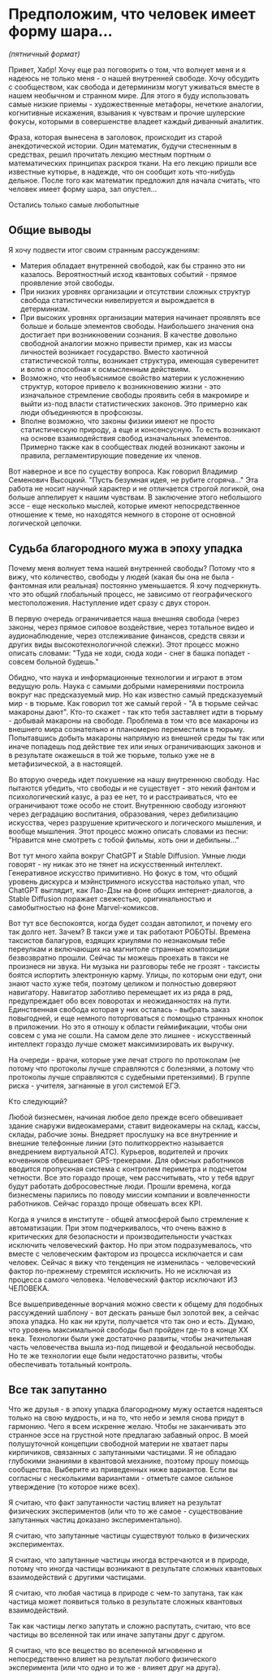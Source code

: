 # Предположим, что человек имеет форму шара...

*(пятничный формат)*

Привет, Хабр! Хочу еще раз поговорить о том, что волнует меня и я надеюсь не только меня - 
о нашей внутренней свободе. Хочу обсудить с сообществом, как свобода и детерминизм могут 
уживаться вместе в нашем необычном и странном мире. Для этого я буду использовать самые 
низкие приемы - художественные метафоры, нечеткие аналогии, когнитивные искажения, 
взывания к чувствам и прочие шулерские фокусы, которыми в совершенстве владеет каждый 
диванный аналитик.

Фраза, которая вынесена в заголовок, происходит из старой анекдотической истории. Один математик,
будучи стесненным в средствах, решил прочитать лекцию местным портным о математических принципах 
раскроя ткани. На его лекцию пришли все известные кутюрье, в надежде, что он  сообщит хоть 
что-нибудь дельное. После того как математик предложил для начала считать, что человек имеет 
форму шара, зал опустел... 

Остались только самые любопытные 

## Общие выводы

Я хочу подвести итог своим странным рассуждениям:

- Материя обладает внутренней свободой, как бы странно это ни казалось.
  Вероятностный исход квантовых событий - прямое проявление этой свободы. 
- При низких уровнях организации и отсутствии сложных структур свобода 
  статистически нивелируется и вырождается в детерминизм.
- При высоких уровнях организации материя начинает проявлять все больше и больше 
  элементов свободы. Наибольшего значения она достигает при возникновении сознания.
  В качестве довольно свободной аналогии можно привести пример, как из массы личностей 
  возникает государство. Вместо хаотичной статистической толпы, возникает
  структура, имеющая суверенитет и волю и способная к осмысленным действиям.
- Возможно, что необъяснимое свойство материи к усложнению структур, которое привело к
  возникновению жизни - это изначальное стремление свободы проявить себя в макромире и
  выйти из-под власти статистических законов. Это примерно как люди объединяются в профсоюзы.
- Вполне возможно, что законы физики имеют не просто статистическую природу, а еще и
  консенсусную. То есть возникают на основе взаимодействия свобод изначальных элементов.
  Примерно также как в сообществах людей возникают законы и правила, регламентирующие поведение
  их членов.

Вот наверное и все по существу вопроса. Как говорил Владимир Семенович Высоцкий. 
"Пусть безумная идея, не рубите сгоряча..." Эта работа не носит научный характер и не отличается
строгой логикой, она больше аппелирует к нашим чувствам. В заключение этого небольшого эссе - 
еще несколько мыслей, которые имеют непосредственное отношение к теме, но находятся немного
в стороне от основной логической цепочки.

## Судьба благородного мужа в эпоху упадка

Почему меня волнует тема нашей внутренней свободы? Потому что я вижу, что количество,
свободы у людей (какая бы она не была - фантомная или реальная) постоянно уменьшается.
Я хочу подчеркнуть. что это общий глобальный процесс, не зависимо от географического
местоположения. Наступление идет сразу с двух сторон. 

В первую очередь ограничивается наша внешняя свобода
(через законы, через прямое силовое воздействие, через тотальное видео 
и аудионаблюдение, через отслеживание финансов, средств связи и других виды высокотехнологичной 
слежки). Этот процесс можно описать словами: "Туда не ходи, сюда ходи - 
снег в башка попадет - совсем больной будешь." 

Обидно, что наука и информационные технологии и играют в этом ведущую роль.
Наука с самыми добрыми намерениями построила вокруг нас предсказуемый мир. 
Но как известно самый предсказуемый мир - в тюрьме. Как говорил 
тот же самый герой - "А в тюрьме сейчас макароны дают". Кто-то скажет - 
так кто тебя заставляет идти в тюрьму - добывай макароны на свободе. Проблема в том что все макароны из внешнего мира
сознательно и планомерно переместили в тюрьму. Попытавшись добыть макароны напрямую 
из внешней среды ты так или иначе попадешь под действие тех или иных ограничивающих законов и
в результате окажешься в той же тюрьме, только уже не в метафизической, а в настоящей.

Во вторую очередь идет покушение на нашу внутреннюю свободу. Нас пытаются убедить, что свободы
и не существует - это некий фантом и психологический казус, а раз ее нет, то и расстраиваться, 
что ее ограничивают тоже особо не стоит. Внутреннюю свободу изгоняют через деградацию воспитания,
образования, через дебилизацию искусства, через разрушение критического и логического мышления, 
и вообще мышления. Этот процесс можно описать словами из песни: 
"Нравится мне смотреть с тобой фильмы, хоть они и дебильны..."

Вот тут много хайпа вокруг ChatGPT и Stable Diffusion. Умные люди говорят - ну никак это 
не тянет на искусственный интеллект. Генеративное искусство примитивно. Но фокус в том, 
что общий уровень дискурса и мэйнстримного искусства настолько упал, что ChatGPT выглядит,  как
Лао-Дзы на фоне общих интернет-диалогов, а Stable Diffusion поражает свежестью, оригинальностью
и самобытностью на фоне Marvel-комиксов.

Вот тут все беспокоятся, когда будет создан автопилот, и почему его так долго нет. Зачем?
В такси уже и так работают РОБОТЫ. Времена таксистов балагуров, ездящих криулями по незнакомым
тебе переулкам и включающих на магнитоле странные композиции безвозвратно прошли. Сейчас ты 
можешь проехать в такси не произнеся ни звука. Ни музыка ни разговоры тебе не грозят - таксисты
боятся испортить электронную карму. Улицы, по которым они едут, они знают часто хуже тебя, 
поэтому целиком и полностью доверяют навигатору. Навигатор заботливо перемещает их из ряда в ряд, 
предупреждает обо всех поворотах и неожиданностях на пути. Единственная свобода которая у них осталась -
выбрать заказ повыгодней, и еще немного поторговаться с помощью странных кнопок в приложении.
Но это я отношу к области геймификации, чтобы они совсем с ума не сошли. На самом деле это
лишнее - искусственный интеллект гораздо лучше сможет максимизировать их выручку.

На очереди - врачи, которые уже лечат строго по протоколам (не потому что протоколы лучше 
справляются с болезнями, а потому что протоколы лучше справляются с судебными претензиями).
В группе риска - учителя, загнанные в угол системой ЕГЭ. 

Кто следующий?

Любой бизнесмен, начиная любое дело прежде всего обвешивает здание снаружи видеокамерами,
ставит видеокамеры на склад, кассы, склады, рабочие зоны. Внедряет прослушку на все внутренние
и внешние телефонные линии (это политкорректно называется внедрением виртуальной АТС). Курьеров,
водителей и прочих кочевников обвешивает GPS-трекерами. Для офисных работников вводится пропускная
система с контролем периметра и подсчетом четности. Все это гораздо проще, чем расcчитывать,
что у тебя вдруг будут работать добросовестные люди. Прошли времена, когда бизнесмены парились 
по поводу миссии компании и вовлеченности работников. Сейчас гораздо проще обвешать всех KPI.


Когда я учился в институте - общей атмосферой было стремление к автоматизации. При этом 
подчеркивалось, что очень важно в критических для безопасности и производительности участках
исключить человеческий фактор. Но при этом подразумевалось, что вместе с человеческим фактором
из процесса исключается и сам человек. Сейчас я вижу что тенденция не изменилась - человеческий
фактор по-прежнему стремятся исключить. Но не исключая из процесса самого человека.
Человеческий фактор исключают ИЗ ЧЕЛОВЕКА.


Все вышеприведенные ворчания можно свести к общему для подобных рассуждений шаблону - вот
дескать раньше был золотой век, а сейчас эпоха упадка. Но как ни крути, получается что так
оно и есть. Думаю, что уровень максимальной свободы был пройден где-то в конце XX века. 
Технологии были уже достаточно развиты, чтобы значительная часть человечества вышла из-под 
пищевой и феодальной несвободы. Но те же технологии еще были недостаточно развиты, 
чтобы обеспечивать тотальный контроль.

## Все так запутанно 

Что же друзья - в эпоху упадка благородному мужу остается надеяться только на свою мудрость,
и на то, что небо и земля снова придут в гармонию. Чего я всем искренне желаю. Чтобы не 
заканчивать это странное эссе на грустной ноте предлагаю забавный опрос. В моей полушуточной 
концепции свободной материи не хватает пары кирпичиков, связанных с запутанными частицами.
Я не обладаю глубокими знаниями в квантовой механике, поэтому прошу помощь сообщества.
Выберите из приведенных ниже вариантов. Если вы согласны с несколькими вариантами - 
отметьте самое сильное утверждение (то которое ниже всех).

Я считаю, что факт запутанности частиц влияет на результат физических экспериментов
(или что то же самое - существование запутанных частиц доказано экспериментально).

Я считаю, что запутанные частицы существуют только в физических экспериментах.

Я считаю, что запутанные частицы иногда встречаются и в природе, потому что иногда
частицы возникают в результате сложных квантовых взаимодействий с другими частицами.

Я считаю, что любая частица в природе с чем-то запутана, так как частица может
появиться только в результате сложных квантовых взаимодействий.

Так как частицы легко запутать и сложно распутать, считаю, что все частицы во вселенной
так или иначе запутаны друг с другом.

Я считаю, что все вещество во вселенной мгновенно и непосредственно влияет на результат 
любого физического эксперимента (или что одно и то же - влияет друг на друга).



